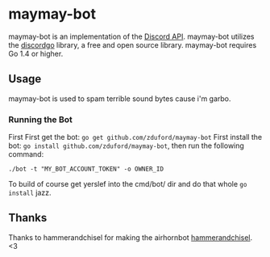 # maymay-bot
maymay-bot is an implementation of the [Discord API](https://discordapp.com/developers/docs/intro). maymay-bot utilizes the [discordgo](https://github.com/bwmarrin/discordgo) library, a free and open source library. maymay-bot requires Go 1.4 or higher.

## Usage
maymay-bot is used to spam terrible sound bytes cause i'm garbo.

### Running the Bot
First First get the bot: `go get github.com/zduford/maymay-bot`
First install the bot: `go install github.com/zduford/maymay-bot`, then run the following command:

```
./bot -t "MY_BOT_ACCOUNT_TOKEN" -o OWNER_ID
```

To build of course get yerslef into the cmd/bot/ dir and do that whole `go install` jazz.


## Thanks
Thanks to hammerandchisel for making the airhornbot [hammerandchisel](https://github.com/hammerandchisel). <3
